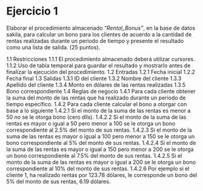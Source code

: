 # Ejercicio 1
Elaborar el procedimiento almacenado *“Rental_Bonus”*, en la base de datos sakila, para calcular un bono
para los clientes de acuerdo a la cantidad de rentas realizadas durante un periodo de tiempo y presente el
resultado como una lista de salida. (25 puntos).

1.1 Restricciones
1.1.1 El procedimiento almacenado deberá utilizar cursores.
1.1.2 Uso de tabla temporal para guardar el resultado y mostrarlo antes de finalizar la ejecución del
procedimiento.
1.2 Entradas
1.2.1 Fecha inicial
1.2.2 Fecha final
1.3 Salidas
1.3.1 ID del cliente
1.3.2 Nombre del cliente
1.3.3 Apellido del cliente
1.3.4 Monto en dólares de las rentas realizadas
1.3.5 Bono correspondiente
1.4 Reglas de negocio
1.4.1 Para cada cliente obtener la suma del monto de las rentas que ha realizado durante un
periodo de tiempo específico.
1.4.2 Para cada cliente calcular el bono a otorgar con base a lo siguiente
1.4.2.1 Si el monto de la suma de las rentas es menor a 50 no se le otorga bono (cero dlls).
1.4.2.2 Si el monto de la suma de las rentas es mayor o igual a 50 pero menor a 100 se le
otorga un bono correspondiente al 2.5% del monto de sus rentas.
1.4.2.3 Si el monto de la suma de las rentas es mayor o igual a 100 pero menor a 150 se le
otorga un bono correspondiente al 5% del monto de sus rentas.
1.4.2.4 Si el monto de la suma de las rentas es mayor o igual a 150 pero menor a 200 se le
otorga un bono correspondiente al 7.5% del monto de sus rentas.
1.4.2.5 Si el monto de la suma de las rentas es mayor o igual a 200 se le otorga un bono
correspondiente al 10% del monto de sus rentas.
1.4.2.6 Por ejemplo si el cliente 1, ha realizado rentas por 123.78 dólares, le corresponde un
bono del 5% del monto de sus rentas, 6.19 dólares.

```sql

```
